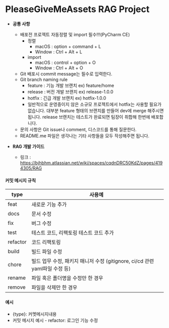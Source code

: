 # PleaseGiveMeAssets RAG Project
- **공통 사항**
  - 배포전 프로젝트 자동정렬 및 import 필수!!!(PyCharm CE)
    - 정렬
      - macOS : option + command + L
      - Window : Ctrl + Alt + L
    - import
      - macOS : control + option + O
      - Window : Ctrl + Alt + O
  - Git 배포시 commit message는 필수로 입력한다.
  - Git branch naming rule
    - feature : 기능 개발 브랜치 ex) feature/home
    - release : 버전 개발 브랜치 ex) release-1.0.0
    - hotfix : 긴급 개발 브랜치 ex) hotfix-1.0.0
    - 일반적으로 운영중이지 않은 소규모 프로젝트에서 hotfix는 사용할 필요가 없습니다. 대부분 feature 형태의 브랜치를 만들어 dev에 merge 해주시면 됩니다. release 브랜치는 테스트가 완료되면 팀장이 취합해 한번에 배포합니다.
  - 문의 사항은 Git issue나 comment, 디스코드를 통해 질문한다.
  - README.me 파일은 생각나는 기타 사항들을 모두 작성해주면 됩니다.

- **RAG 개발 가이드**
  - 링크 : https://bjhbhm.atlassian.net/wiki/spaces/cqdnDRC50KdZ/pages/4194305/RAG

#### 커밋 메시지 규칙 
|type | 사용예|
|-------|--------|
feat    | 새로운 기능 추가
docs	| 문서 수정
fix	    | 버그 수정
test    | 테스트 코드, 리팩토링 테스트 코드 추가
refactor| 코드 리팩토링
build   | 빌드 파일 수정
chore   | 빌드 업무 수정, 패키지 매니저 수정 (gitignore, ci/cd 관련 yaml파일 수정 등)
rename  | 파일 혹은 폴더명을 수정만 한 경우
remove  | 파일을 삭제만 한 경우

#### 예시
- {type}: 커멧메시지내용    
- 커밋 메시지 예시 - refactor: 로그인 기능 수정
